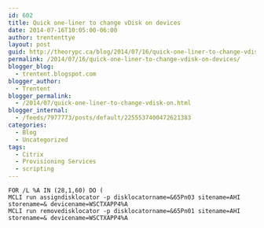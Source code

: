 ```yaml
---
id: 602
title: Quick one-liner to change vDisk on devices
date: 2014-07-16T10:05:00-06:00
author: trententtye
layout: post
guid: http://theorypc.ca/blog/2014/07/16/quick-one-liner-to-change-vdisk-on-devices/
permalink: /2014/07/16/quick-one-liner-to-change-vdisk-on-devices/
blogger_blog:
  - trentent.blogspot.com
blogger_author:
  - Trentent
blogger_permalink:
  - /2014/07/quick-one-liner-to-change-vdisk-on.html
blogger_internal:
  - /feeds/7977773/posts/default/2255537400472621383
categories:
  - Blog
  - Uncategorized
tags:
  - Citrix
  - Provisioning Services
  - scripting
---
```

```shell
FOR /L %A IN (28,1,60) DO (
MCLI run assigndisklocator -p disklocatorname=&65Pn03 sitename=AHI storename=& devicename=WSCTXAPP4%A
MCLI run removedisklocator -p disklocatorname=&65Pn01 sitename=AHI storename=& devicename=WSCTXAPP4%A

```


<div>
</div>

<div>
</div>

<!-- AddThis Advanced Settings generic via filter on the_content -->

<!-- AddThis Share Buttons generic via filter on the_content -->